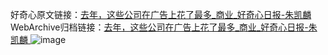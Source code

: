好奇心原文链接：[去年，这些公司在广告上花了最多_商业_好奇心日报-朱凯麟 ](https://www.qdaily.com/articles/11941.html)
WebArchive归档链接：[去年，这些公司在广告上花了最多_商业_好奇心日报-朱凯麟 ](http://web.archive.org/web/20180212013523/http://www.qdaily.com:80/articles/11941.html)
![image](http://ww3.sinaimg.cn/large/007d5XDply1g3wbfsyvlnj30u06gwb29)